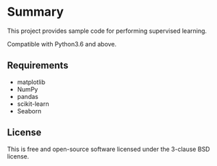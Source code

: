 # Summary

This project provides sample code for performing supervised learning.

Compatible with Python3.6 and above.

## Requirements

- matplotlib
- NumPy
- pandas
- scikit-learn
- Seaborn

## License
This is free and open-source software licensed under the 3-clause BSD license.
